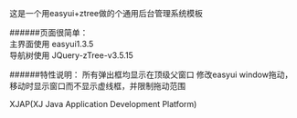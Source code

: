 ﻿这是一个用easyui+ztree做的个通用后台管理系统模板

######页面很简单：  
    主界面使用 easyui1.3.5   
    导航树使用 JQuery-zTree-v3.5.15   
	
######特性说明：
    所有弹出框均显示在顶级父窗口
    修改easyui window拖动，移动时显示窗口而不显示虚线框，并限制拖动范围   
    
XJAP(XJ  Java Application Development Platform)